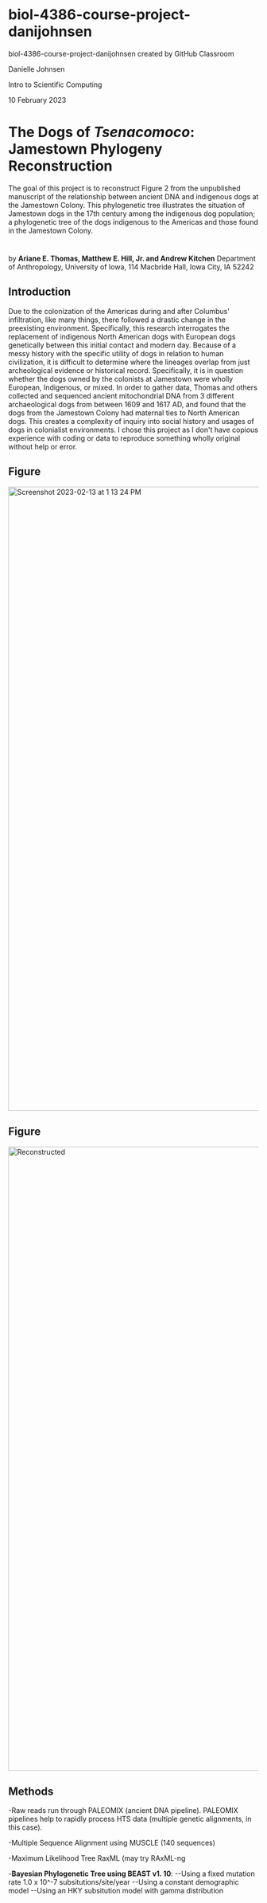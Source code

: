 # biol-4386-course-project-danijohnsen
biol-4386-course-project-danijohnsen created by GitHub Classroom


Danielle Johnsen

Intro to Scientific Computing

10 February 2023

# The Dogs of _Tsenacomoco_: Jamestown Phylogeny Reconstruction


The goal of this project is to reconstruct Figure 2 from the unpublished manuscript of the relationship between ancient DNA and indigenous dogs at the Jamestown Colony. This phylogenetic tree illustrates the situation of Jamestown dogs in the 17th century among the indigenous dog population; a phylogenetic tree of the dogs indigenous to the Americas and those found in the Jamestown Colony.


# 

by **Ariane E. Thomas, Matthew E. Hill, Jr. and Andrew Kitchen** Department of Anthropology, University of Iowa, 114 Macbride Hall, Iowa City, IA 52242

## Introduction
Due to the colonization of the Americas during and after Columbus' infiltration, like many things, there followed a drastic change in the preexisting environment. Specifically, this research interrogates the replacement of indigenous North American dogs with European dogs genetically between this initial contact and modern day. Because of a messy history with the specific utility of dogs in relation to human civilization, it is difficult to determine where the lineages overlap from just archeological evidence or historical record. Specifically, it is in question whether the dogs owned by the colonists at Jamestown were wholly European, Indigenous, or mixed. In order to gather data, Thomas and others collected and sequenced ancient mitochondrial DNA from 3 different archaeological dogs from between 1609 and 1617 AD, and found that the dogs from the Jamestown Colony had maternal ties to North American dogs. This creates a complexity of inquiry into social history and usages of dogs in colonialist environments. I chose this project as I don't have copious experience with coding or data to reproduce something wholly original without help or error.

## Figure
<img width="1253" alt="Screenshot 2023-02-13 at 1 13 24 PM" src="https://user-images.githubusercontent.com/124938981/218552120-6f217be1-d7a7-4cca-ac35-b54a09f4ac05.png"> 

## Figure
<img width="1253" alt="Reconstructed" src="https://user-images.githubusercontent.com/new_tree.png](https://github.com/Intro-Sci-Comp-UIowa/biol-4386-course-project-danijohnsen/blob/main/new_tree.png">




## Methods
-Raw reads run through PALEOMIX (ancient DNA pipeline). PALEOMIX pipelines help to rapidly process HTS data (multiple genetic alignments, in this case).

-Multiple Sequence Alignment using MUSCLE (140 sequences)

-Maximum Likelihood Tree RaxML (may try RAxML-ng 

-**Bayesian Phylogenetic Tree using BEAST v1. 10**:
--Using a fixed mutation rate 1.0 x 10^-7 subsitutions/site/year
--Using a constant demographic model
--Using an HKY subsitution model with gamma distribution
